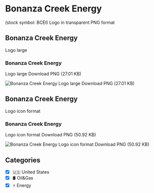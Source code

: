 # Bonanza Creek Energy
 (stock symbol: BCEI) Logo in transparent PNG format

## Bonanza Creek Energy
 Logo large

### Bonanza Creek Energy
 Logo large Download PNG (27.01 KB)

![Bonanza Creek Energy
 Logo large Download PNG (27.01 KB)](/img/orig/BCEI_BIG-2b47b65a.png)

## Bonanza Creek Energy
 Logo icon format

### Bonanza Creek Energy
 Logo icon format Download PNG (50.92 KB)

![Bonanza Creek Energy
 Logo icon format Download PNG (50.92 KB)](/img/orig/BCEI-f034c129.png)



## Categories
- [x] 🇺🇸 United States
- [x] 🛢 Oil&Gas
- [x] ⚡ Energy
